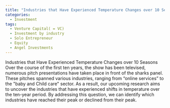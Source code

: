 ```yaml
---
title: "Industries that Have Experienced Temperature Changes over 10 Seasons"
categories:
  - Investment
tags:
  - Venture Capital( = VC)
  - Investment by industry
  - Solo Entrepreneur
  - Equity
  - Angel Investments
---
```



Industries that Have Experienced Temperature Changes over 10 Seasons
Over the course of the first ten years, the show has been televised, numerous pitch presentations have taken place in front of the sharks panel. These pitches spanned various industries, ranging from “online services” to the "baby and Child care" sector. As a result, our upcoming research aims to uncover the industries that have experienced shifts in temperature over the ten-year period. By addressing this question, we can identify which industries have reached their peak or declined from their peak.
